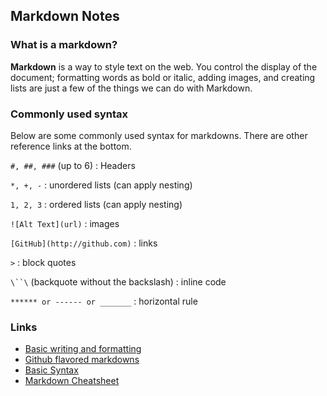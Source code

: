 ## Markdown Notes

### What is a markdown?
**Markdown** is a way to style text on the web. You control the display of the document; formatting words as bold or italic, adding images, and creating lists are just a few of the things we can do with Markdown. 

### Commonly used syntax
Below are some commonly used syntax for markdowns. There are other reference links at the bottom.

`#, ##, ###` (up to 6) : Headers

`*, +, -` : unordered lists (can apply nesting)

`1, 2, 3` : ordered lists (can apply nesting)

`![Alt Text](url)` : images

`[GitHub](http://github.com)` : links

`>` : block quotes

`\``\` (backquote without the backslash) : inline code

`****** or ------ or _______` : horizontal rule

### Links
+ [Basic writing and formatting](https://docs.github.com/en/free-pro-team@latest/github/writing-on-github/basic-writing-and-formatting-syntax)
+ [Github flavored markdowns](https://guides.github.com/features/mastering-markdown/)
+ [Basic Syntax](https://www.markdownguide.org/basic-syntax/)
+ [Markdown Cheatsheet](https://www.markdownguide.org/cheat-sheet/)
